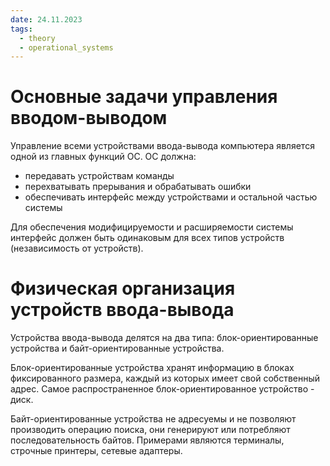 ```yaml
---
date: 24.11.2023
tags:
  - theory
  - operational_systems
---
```

# Основные задачи управления вводом-выводом
Управление всеми устройствами ввода-вывода компьютера является одной из главных функций ОС. ОС должна:
- передавать устройствам команды
- перехватывать прерывания и обрабатывать ошибки
- обеспечивать интерфейс между устройствами и остальной частью системы

Для обеспечения модифицируемости и расширяемости системы интерфейс должен быть одинаковым для всех типов устройств (независимость от устройств).

# Физическая организация устройств ввода-вывода
Устройства ввода-вывода делятся на два типа: блок-ориентированные устройства и байт-ориентированные устройства.

Блок-ориентированные устройства хранят информацию в блоках фиксированного размера, каждый из которых имеет свой собственный адрес. Самое распространенное блок-ориентированное устройство - диск.

Байт-ориентированные устройства не адресуемы и не позволяют производить операцию поиска, они генерируют или потребляют последовательность байтов. Примерами являются терминалы, строчные принтеры, сетевые адаптеры.